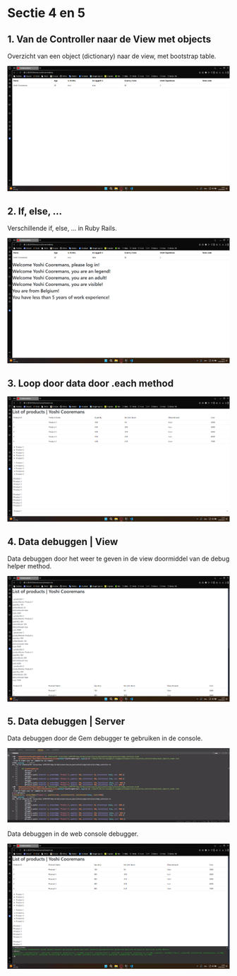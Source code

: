 # Sectie 4 en 5

## 1. Van de Controller naar de View met objects

Overzicht van een object (dictionary) naar de view, met bootstrap table.

![](../images/hello-world-5.png)

## 2. If, else, ...

Verschillende if, else, ... in Ruby Rails.

![](../images/hello-world-6.png)

## 3. Loop door data door .each method

![](../images/hello-world-7.png)

## 4. Data debuggen | View

Data debuggen door het weer te geven in de view doormiddel van de debug helper method.

![](../images/hello-world-8.png)

## 5. Data debuggen | Server

Data debuggen door de Gem debugger te gebruiken in de console.

![](../images/hello-world-9.png)

Data debuggen in de web console debugger.

![](../images/hello-world-10.png)
